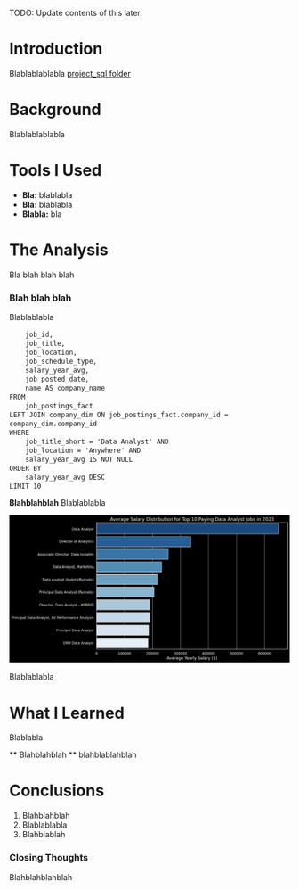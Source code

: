 TODO: Update contents of this later
# Introduction
Blablablablabla [project_sql folder](/project_sql/)

# Background
Blablablablabla

# Tools I Used
- **Bla:** blablabla
- **Bla:** blablabla
- **Blabla:** bla

# The Analysis
Bla blah blah blah

### Blah blah blah
Blablablabla

```SELECT
    job_id,
    job_title,
    job_location,
    job_schedule_type,
    salary_year_avg,
    job_posted_date,
    name AS company_name
FROM
    job_postings_fact
LEFT JOIN company_dim ON job_postings_fact.company_id = company_dim.company_id
WHERE
    job_title_short = 'Data Analyst' AND
    job_location = 'Anywhere' AND
    salary_year_avg IS NOT NULL
ORDER BY
    salary_year_avg DESC
LIMIT 10 
```

**Blahblahblah**
Blablablabla

![Top Paying Roles](assets\1_top_paying_roles.png)

Blablablabla

# What I Learned

Blablabla

** Blahblahblah **
blahblablahblah

# Conclusions

1. Blahblahblah
2. Blablablabla
3. Blahblablah

### Closing Thoughts
Blahblahblahblah